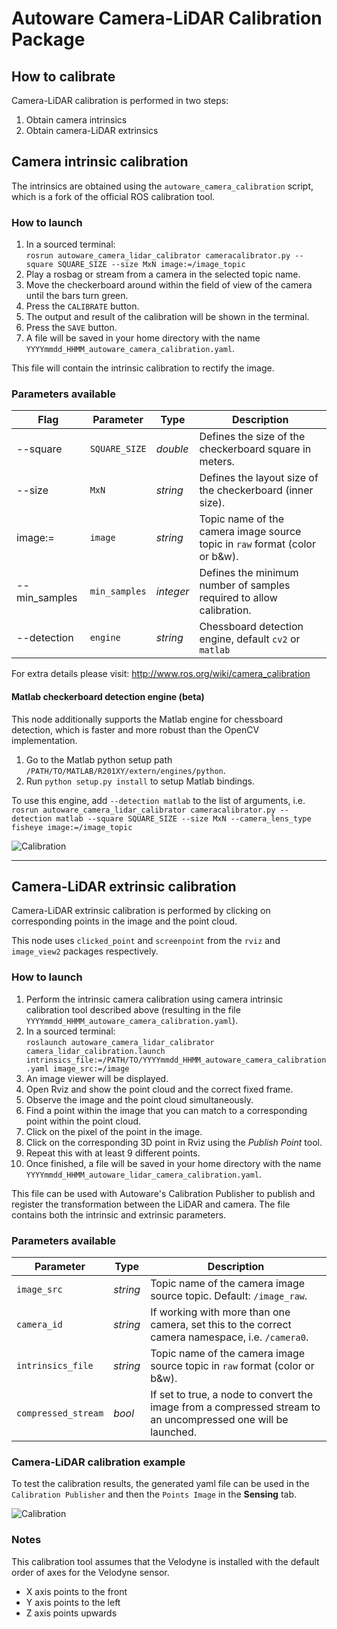 # Autoware Camera-LiDAR Calibration Package

## How to calibrate

Camera-LiDAR calibration is performed in two steps:
1. Obtain camera intrinsics
1. Obtain camera-LiDAR extrinsics

## Camera intrinsic calibration

The intrinsics are obtained using the `autoware_camera_calibration` script, which is a fork of the official ROS calibration tool.

### How to launch
1. In a sourced terminal:\
`rosrun autoware_camera_lidar_calibrator cameracalibrator.py --square SQUARE_SIZE --size MxN image:=/image_topic`
1. Play a rosbag or stream from a camera in the selected topic name.
1. Move the checkerboard around within the field of view of the camera until the bars turn green.
1. Press the `CALIBRATE` button.
1. The output and result of the calibration will be shown in the terminal.
1. Press the `SAVE` button.
1. A file will be saved in your home directory with the name `YYYYmmdd_HHMM_autoware_camera_calibration.yaml`.

This file will contain the intrinsic calibration to rectify the image.

### Parameters available

Flag| Parameter| Type| Description|
-----|----------|-----|--------
--square|`SQUARE_SIZE`|*double* |Defines the size of the checkerboard square in meters.|
--size|`MxN`|*string* |Defines the layout size of the checkerboard (inner size).|
image:=|`image`|*string* |Topic name of the camera image source topic in `raw` format (color or b&w).|
--min_samples|`min_samples`|*integer* |Defines the minimum number of samples required to allow calibration.|
--detection|`engine`|*string*|Chessboard detection engine, default `cv2` or `matlab` |
For extra details please visit: http://www.ros.org/wiki/camera_calibration

#### Matlab checkerboard detection engine (beta)

This node additionally supports the Matlab engine for chessboard detection, which is faster and more robust than the OpenCV implementation.

1. Go to the Matlab python setup path `/PATH/TO/MATLAB/R201XY/extern/engines/python`.
1. Run `python setup.py install` to setup Matlab bindings.

To use this engine, add `--detection matlab` to the list of arguments, i.e.\
`rosrun autoware_camera_lidar_calibrator cameracalibrator.py --detection matlab --square SQUARE_SIZE --size MxN --camera_lens_type fisheye image:=/image_topic`

![Calibration](docs/camera_calibration.jpg "Autoware camera calibration")

---

## Camera-LiDAR extrinsic calibration

Camera-LiDAR extrinsic calibration is performed by clicking on corresponding points in the image and the point cloud.

This node uses `clicked_point` and `screenpoint` from the `rviz` and `image_view2` packages respectively.

### How to launch

1. Perform the intrinsic camera calibration using camera intrinsic calibration tool described above (resulting in the file `YYYYmmdd_HHMM_autoware_camera_calibration.yaml`).
1. In a sourced terminal:\
`roslaunch autoware_camera_lidar_calibrator camera_lidar_calibration.launch intrinsics_file:=/PATH/TO/YYYYmmdd_HHMM_autoware_camera_calibration.yaml image_src:=/image`
1. An image viewer will be displayed.
1. Open Rviz and show the point cloud and the correct fixed frame.
1. Observe the image and the point cloud simultaneously.
1. Find a point within the image that you can match to a corresponding point within the point cloud.
1. Click on the pixel of the point in the image.
1. Click on the corresponding 3D point in Rviz using the *Publish Point* tool.
1. Repeat this with at least 9 different points.
1. Once finished, a file will be saved in your home directory with the name
`YYYYmmdd_HHMM_autoware_lidar_camera_calibration.yaml`.

This file can be used with Autoware's Calibration Publisher to publish and register the transformation
between the LiDAR and camera. The file contains both the intrinsic and extrinsic parameters.

### Parameters available

Parameter| Type| Description|
----------|-----|--------
|`image_src`|*string* |Topic name of the camera image source topic. Default: `/image_raw`.|
|`camera_id`|*string* |If working with more than one camera, set this to the correct camera namespace, i.e. `/camera0`.|
|`intrinsics_file`|*string* |Topic name of the camera image source topic in `raw` format (color or b&w).|
|`compressed_stream`|*bool* |If set to true, a node to convert the image from a compressed stream to an uncompressed one will be launched.|

### Camera-LiDAR calibration example

To test the calibration results, the generated yaml file can be used in the `Calibration Publisher` and then the `Points Image` in the **Sensing** tab.

![Calibration](docs/camera_lidar_calibration.jpg "Successful camera lidar calibration")

### Notes

This calibration tool assumes that the Velodyne is installed with the default order of axes for the Velodyne sensor.
* X axis points to the front
* Y axis points to the left
* Z axis points upwards
